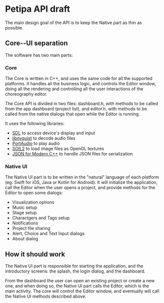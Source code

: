 # Petipa API draft

The main design goal of the API is to keep the Native part as thin as possible.

## Core--UI separation

The software has two main parts:

### Core

The Core is written in C++, and uses the same code for all the supported platforms.
It handles all the business logic, and controls the Editor window,
doing all the rendering and controlling all the user interactions of the choreography editor.

The Core API is divided in two files:
dashboard.h, with methods to be called from the app dashboard (project list), and
editor.h, with methods to be called from the native dialogs that open while the Editor is running.

It uses the following libraries:

* [SDL](https://libsdl.org) to access device's display and input
* [libnyquist](https://github.com/ddiakopoulos/libnyquist) to decode audio files
* [PortAudio](http://portaudio.com) to play audio
* [SOIL2](https://github.com/SpartanJ/soil2) to load image files as OpenGL textures
* [JSON for Modern C++](https://github.com/nlohmann/json) to handle JSON files for serialization


### Native UI

The Native UI part is to be written in the "natural" language of each platform (eg. Swift for iOS, Java or Kotlin for Android).
It will initialize the application, call the Editor when the user opens a project, and provide methods for the Editor to open some dialogs:

* Visualization options
* Music setup
* Stage setup
* Charactgers and Tags setup
* Notifications
* Project file sharing
* Alert, Choice and Text Input dialogs
* About dialog


## How it should work

The Native UI part is responsible for starting the application, and the introductory screens:
the splash, the login dialog, and the dashboard.

From the dashboard the user can open an existing project or create a new one,
and when doing so, the Native UI part calls the Editor, which is the main activity.
The core will control the Editor window, and eventually will call the Native UI methods
described above.
